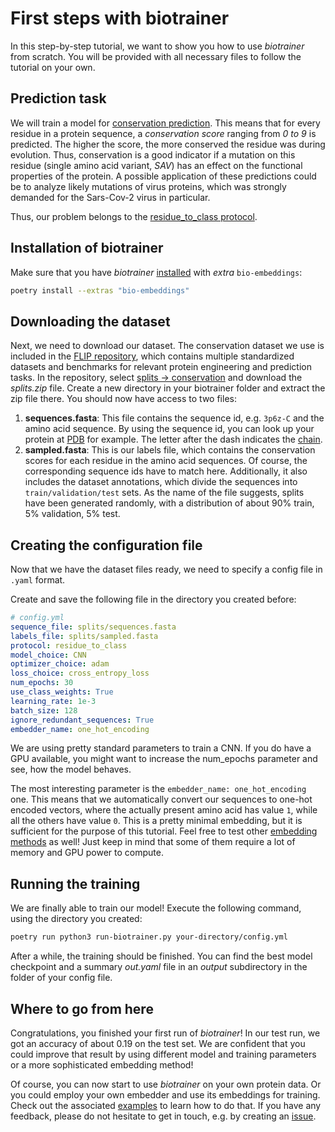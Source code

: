 # First steps with biotrainer

In this step-by-step tutorial, we want to show you how to use *biotrainer* from scratch. You will be provided with all
necessary files to follow the tutorial on your own. 

## Prediction task

We will train a model for [conservation prediction](https://link.springer.com/article/10.1007/s00439-021-02411-y).
This means that for every residue in a protein sequence, a *conservation score* ranging from *0 to 9* is predicted.
The higher the score, the more conserved the residue was during evolution. Thus, conservation is a good indicator
if a mutation on this residue (single amino acid variant, *SAV*) has an effect on the functional properties of the 
protein. A possible application of these predictions could be to analyze likely mutations of virus proteins, which
was strongly demanded for the Sars-Cov-2 virus in particular.

Thus, our problem belongs to the [residue_to_class protocol](data_standardization.md#residue_to_class).

## Installation of biotrainer

Make sure that you have *biotrainer* [installed](../README.md#installation) with *extra* `bio-embeddings`:
```bash
poetry install --extras "bio-embeddings"
```

## Downloading the dataset

Next, we need to download our dataset. The conservation dataset we use is included in the 
[FLIP repository](https://github.com/J-SNACKKB/FLIP), which contains multiple standardized datasets and benchmarks 
for relevant protein engineering and prediction tasks. In the repository, select 
[splits -> conservation](https://github.com/J-SNACKKB/FLIP/tree/main/splits/conservation) 
and download the *splits.zip* file.
Create a new directory in your biotrainer folder and extract the zip file there. 
You should now have access to two files: 
1. **sequences.fasta**: This file contains the sequence id, e.g. `3p6z-C` and the amino acid sequence.
By using the sequence id, you can look up your protein at [PDB](https://www.rcsb.org/structure/3P6Z) for example.
The letter after the dash indicates the 
[chain](https://biology.stackexchange.com/questions/37495/what-is-chain-identifier-in-pdb).
2. **sampled.fasta**: This is our labels file, which contains the conservation scores for each residue in the amino
acid sequences. Of course, the corresponding sequence ids have to match here. Additionally, it also includes
the dataset annotations, which divide the sequences into `train/validation/test` sets. As the name of the file suggests,
splits have been generated randomly, with a distribution of about 90% train, 5% validation, 5% test.

## Creating the configuration file

Now that we have the dataset files ready, we need to specify a config file in `.yaml` format.

Create and save the following file in the directory you created before:
```yaml
# config.yml
sequence_file: splits/sequences.fasta
labels_file: splits/sampled.fasta
protocol: residue_to_class
model_choice: CNN
optimizer_choice: adam
loss_choice: cross_entropy_loss
num_epochs: 30
use_class_weights: True
learning_rate: 1e-3
batch_size: 128
ignore_redundant_sequences: True
embedder_name: one_hot_encoding
```

We are using pretty standard parameters to train a CNN. 
If you do have a GPU available, you might want to increase the num_epochs parameter and see, how the model behaves.

The most interesting parameter is the `embedder_name: one_hot_encoding` one. This means that we automatically convert
our sequences to one-hot encoded vectors, where the actually present amino acid has value `1`, while all the others
have value `0`. This is a pretty minimal embedding, but it is sufficient for the purpose of this tutorial. Feel free
to test other [embedding methods](config_file_options.md#embeddings) as well! Just keep in mind that some of them
require a lot of memory and GPU power to compute.

## Running the training

We are finally able to train our model! Execute the following command, using the directory you created:
```bash
poetry run python3 run-biotrainer.py your-directory/config.yml
```

After a while, the training should be finished. You can find the best model checkpoint and a summary *out.yaml*
file in an *output* subdirectory in the folder of your config file.

## Where to go from here

Congratulations, you finished your first run of *biotrainer*!
In our test run, we got an accuracy of about 0.19 on the test set. We are confident that you could improve that
result by using different model and training parameters or a more sophisticated embedding method!

Of course, you can now start to use *biotrainer* on your own protein data. Or you could employ your own embedder
and use its embeddings for training. Check out the associated 
[examples](../examples/custom_embeddings) to learn how to do that.
If you have any feedback, please do not hesitate to get in touch, 
e.g. by creating an [issue](https://github.com/sacdallago/biotrainer/issues).

